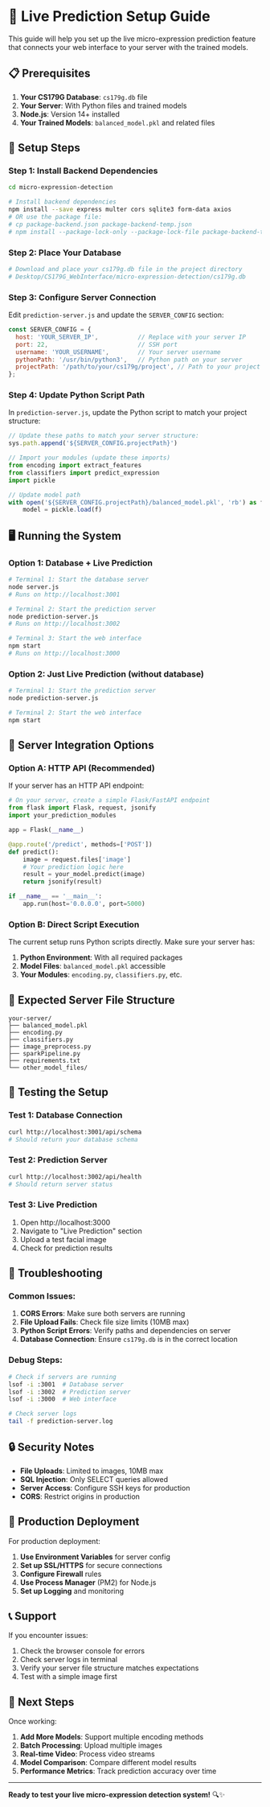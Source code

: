 # 🚀 Live Prediction Setup Guide

This guide will help you set up the live micro-expression prediction feature that connects your web interface to your server with the trained models.

## 📋 Prerequisites

1. **Your CS179G Database**: `cs179g.db` file
2. **Your Server**: With Python files and trained models
3. **Node.js**: Version 14+ installed
4. **Your Trained Models**: `balanced_model.pkl` and related files

## 🔧 Setup Steps

### Step 1: Install Backend Dependencies

```bash
cd micro-expression-detection

# Install backend dependencies
npm install --save express multer cors sqlite3 form-data axios
# OR use the package file:
# cp package-backend.json package-backend-temp.json
# npm install --package-lock-only --package-lock-file package-backend-temp.json
```

### Step 2: Place Your Database

```bash
# Download and place your cs179g.db file in the project directory
# Desktop/CS179G_WebInterface/micro-expression-detection/cs179g.db
```

### Step 3: Configure Server Connection

Edit `prediction-server.js` and update the `SERVER_CONFIG` section:

```javascript
const SERVER_CONFIG = {
  host: 'YOUR_SERVER_IP',           // Replace with your server IP
  port: 22,                         // SSH port
  username: 'YOUR_USERNAME',        // Your server username
  pythonPath: '/usr/bin/python3',   // Python path on your server
  projectPath: '/path/to/your/cs179g/project', // Path to your project on server
};
```

### Step 4: Update Python Script Path

In `prediction-server.js`, update the Python script to match your project structure:

```javascript
// Update these paths to match your server structure:
sys.path.append('${SERVER_CONFIG.projectPath}')

// Import your modules (update these imports)
from encoding import extract_features
from classifiers import predict_expression
import pickle

// Update model path
with open('${SERVER_CONFIG.projectPath}/balanced_model.pkl', 'rb') as f:
    model = pickle.load(f)
```

## 🖥️ Running the System

### Option 1: Database + Live Prediction

```bash
# Terminal 1: Start the database server
node server.js
# Runs on http://localhost:3001

# Terminal 2: Start the prediction server  
node prediction-server.js
# Runs on http://localhost:3002

# Terminal 3: Start the web interface
npm start
# Runs on http://localhost:3000
```

### Option 2: Just Live Prediction (without database)

```bash
# Terminal 1: Start the prediction server
node prediction-server.js

# Terminal 2: Start the web interface
npm start
```

## 🔗 Server Integration Options

### Option A: HTTP API (Recommended)

If your server has an HTTP API endpoint:

```python
# On your server, create a simple Flask/FastAPI endpoint
from flask import Flask, request, jsonify
import your_prediction_modules

app = Flask(__name__)

@app.route('/predict', methods=['POST'])
def predict():
    image = request.files['image']
    # Your prediction logic here
    result = your_model.predict(image)
    return jsonify(result)

if __name__ == '__main__':
    app.run(host='0.0.0.0', port=5000)
```

### Option B: Direct Script Execution

The current setup runs Python scripts directly. Make sure your server has:

1. **Python Environment**: With all required packages
2. **Model Files**: `balanced_model.pkl` accessible
3. **Your Modules**: `encoding.py`, `classifiers.py`, etc.

## 📁 Expected Server File Structure

```
your-server/
├── balanced_model.pkl
├── encoding.py
├── classifiers.py
├── image_preprocess.py
├── sparkPipeline.py
├── requirements.txt
└── other_model_files/
```

## 🧪 Testing the Setup

### Test 1: Database Connection

```bash
curl http://localhost:3001/api/schema
# Should return your database schema
```

### Test 2: Prediction Server

```bash
curl http://localhost:3002/api/health
# Should return server status
```

### Test 3: Live Prediction

1. Open http://localhost:3000
2. Navigate to "Live Prediction" section
3. Upload a test facial image
4. Check for prediction results

## 🐛 Troubleshooting

### Common Issues:

1. **CORS Errors**: Make sure both servers are running
2. **File Upload Fails**: Check file size limits (10MB max)
3. **Python Script Errors**: Verify paths and dependencies on server
4. **Database Connection**: Ensure `cs179g.db` is in the correct location

### Debug Steps:

```bash
# Check if servers are running
lsof -i :3001  # Database server
lsof -i :3002  # Prediction server
lsof -i :3000  # Web interface

# Check server logs
tail -f prediction-server.log
```

## 🔒 Security Notes

- **File Uploads**: Limited to images, 10MB max
- **SQL Injection**: Only SELECT queries allowed
- **Server Access**: Configure SSH keys for production
- **CORS**: Restrict origins in production

## 🚀 Production Deployment

For production deployment:

1. **Use Environment Variables** for server config
2. **Set up SSL/HTTPS** for secure connections
3. **Configure Firewall** rules
4. **Use Process Manager** (PM2) for Node.js
5. **Set up Logging** and monitoring

## 📞 Support

If you encounter issues:

1. Check the browser console for errors
2. Check server logs in terminal
3. Verify your server file structure matches expectations
4. Test with a simple image first

## 🎯 Next Steps

Once working:

1. **Add More Models**: Support multiple encoding methods
2. **Batch Processing**: Upload multiple images
3. **Real-time Video**: Process video streams
4. **Model Comparison**: Compare different model results
5. **Performance Metrics**: Track prediction accuracy over time

---

**Ready to test your live micro-expression detection system!** 🔍✨
